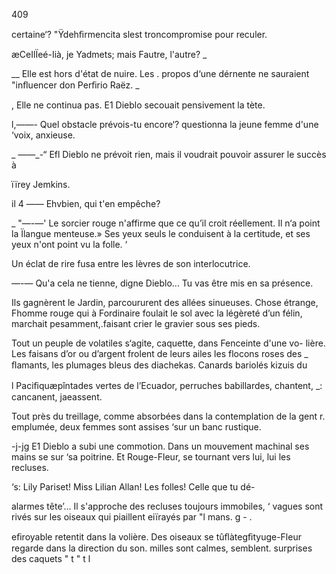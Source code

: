   

409

 
 
 
  
 
 
 
 
  
 
  
  
 
 
 
 
 
 
 
 
 
 
 
 
  
  
 
 
  
 
 
 
  
     

 certaine‘?
 "Ÿdehﬁrmencita slest troncompromise pour reculer.

æCeIlÏeé-Iià, je Yadmets; mais Fautre, l'autre? _

__  Elle est hors d'état de nuire. Les . propos d‘une dérnente ne sauraient
"inﬂuencer don Perﬁrio Raëz. _

 , Elle ne continua pas. E1 Dieblo secouait pensivement la tète.

l,——- Quel obstacle prévois-tu encore‘? questionna la jeune femme d'une
‘voix, anxieuse.

_ ——_-“ Efl Dieblo ne prévoit rien, mais il voudrait pouvoir assurer le succès à

ïïrey Jemkins.

il 4 —— Ehvbien, qui t'en empêche?

 _ "—-—' Le sorcier rouge n'affirme que ce qu’il croit réellement. Il n‘a point la
 Ïlangue menteuse.» Ses yeux seuls le conduisent à la certitude, et ses yeux
n'ont point vu la folle. ‘

Un éclat de rire fusa entre les lèvres de son interlocutrice.

—-— Qu'a cela ne tienne, digne Dieblo... Tu vas être mis en sa présence.

Ils gagnèrent le Jardin, parcoururent des allées sinueuses. Chose étrange,
Fhomme rouge qui à Fordinaire foulait le sol avec la légèreté d’un félin,
marchait pesamment,.faisant crier le gravier sous ses pieds.

Tout un peuple de volatiles s‘agite, caquette, dans Fenceinte d'une vo-
lière. Les faisans d’or ou d’argent frolent de leurs ailes les flocons roses des
_ ﬂamants, les plumages bleus des diachekas. Canards bariolés kizuis du

l Paciﬁquæpîntades vertes de l’Ecuador, perruches babillardes, chantent,
_: cancanent, jaeassent.

Tout près du treillage, comme absorbées dans la contemplation de la gent
r. emplumée, deux femmes sont assises ‘sur un banc rustique.

-j-jg E1 Dieblo a subi une commotion. Dans un mouvement machinal ses mains
se  sur ‘sa poitrine. Et Rouge-Fleur, se tournant vers lui, lui
 les recluses.

  ‘s: Lily Pariset! Miss Lilian Allan! Les folles! Celle que tu dé-

 

alarmes tête’... Il s'approche des recluses toujours immobiles,
‘  vagues sont rivés sur les oiseaux qui piaillent eiïrayés par
"l mans. g - .

 eﬁroyable retentit dans la volière. Des oiseaux se
tûﬂàtegﬁtyuge-Fleur regarde dans la direction du son.
milles sont calmes, semblent. surprises des caquets
"   t " t l

